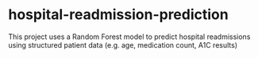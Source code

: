 # hospital-readmission-prediction
This project uses a Random Forest model to predict hospital readmissions using structured patient data (e.g. age, medication count, A1C results)

